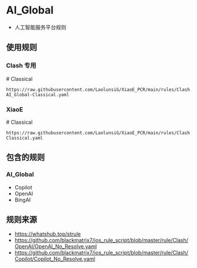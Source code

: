 # AI_Global
- 人工智能服务平台规则
## 使用规则
### Clash 专用
\# Classical
```
https://raw.githubusercontent.com/LaolunsiG/XiaoE_PCR/main/rules/Clash.Meta/AI_Global/Clash-AI_Global-Classical.yaml
```

### XiaoE
\# Classical
```
https://raw.githubusercontent.com/LaolunsiG/XiaoE_PCR/main/rules/Clash.Meta/AI_Global/AI_Global-Classical.yaml
```

## 包含的规则
### AI_Global
- Copilot
- OpenAI
- BingAI

## 规则来源
- https://whatshub.top/strule
- https://github.com/blackmatrix7/ios_rule_script/blob/master/rule/Clash/OpenAI/OpenAI_No_Resolve.yaml
- https://github.com/blackmatrix7/ios_rule_script/blob/master/rule/Clash/Copilot/Copilot_No_Resolve.yaml
